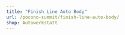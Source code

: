 ```yaml
---
title: "Finish Line Auto Body"
url: /pocono-summit/finish-line-auto-body/
shop: Autowerkstatt
---
```

